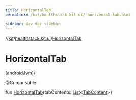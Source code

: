 ```yaml
---
title: HorizontalTab
permalink: /kit/healthstack.kit.ui/-horizontal-tab.html

sidebar: dev_doc_sidebar
---
```

//[kit](../../kit.html)/[healthstack.kit.ui](index.html)/[HorizontalTab](-horizontal-tab.html)



# HorizontalTab



[androidJvm]\




@Composable



fun [HorizontalTab](-horizontal-tab.html)(tabContents: [List](https://kotlinlang.org/api/latest/jvm/stdlib/kotlin.collections/-list/index.html)&lt;[TabContent](-tab-content/index.html)&gt;)




